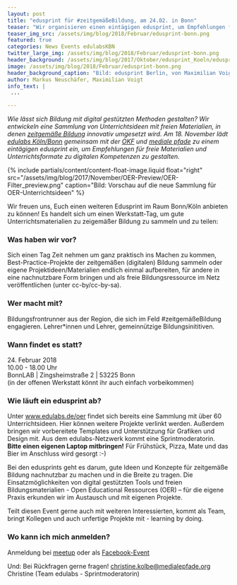 ```yaml
---
layout: post
title: "edusprint für #zeitgemäßeBildung, am 24.02. in Bonn"
teaser: "Wir organisieren einen eintägigen edusprint, um Empfehlungen für Materialien und Unterrichtsformate zu digitalen Kompetenzen zu entwickeln."
teaser_img_src: /assets/img/blog/2018/Februar/edusprint-bonn.png
featured: true
categories: News Events edulabsKBN
twitter_large_img: /assets/img/blog/2018/Februar/edusprint-bonn.png
header_background: /assets/img/blog/2017/Oktober/edusprint_Koeln/edusprint_atmo.jpg
image: /assets/img/blog/2018/Februar/edusprint-bonn.png
header_background_caption: "Bild: edusprint Berlin, von Maximilian Voigt. Lizenz: <a href='https://creativecommons.org/licenses/by/4.0/legalcode'>CC-BY 4.0</a>"
author: Markus Neuschäfer, Maximilian Voigt
info_text: |
 ...

---
```

*Wie lässt sich Bildung mit digital gestützten Methoden gestalten? Wir entwickeln eine Sammlung von Unterrichtsideen mit freien Materialien, in denen [zeitgemäße Bildung](https://edulabs.de/blog/Interview-mit-Dejan-Mihajlovic-zu-zeitgemae%C3%9Fer-Bildung) innovativ umgesetzt wird.
Am 18. November lädt [edulabs Köln/Bonn](https://edulabs.de/labs/edulabsk-bn) gemeinsam mit der [OKF](https://www.okfn.de) und [mediale pfade](http://www.medialepfade.org/) zu einem eintägigen edusprint ein, um Empfehlungen für freie Materialien und Unterrichtsformate zu digitalen Kompetenzen zu gestalten.*


<!-- include floated image -->
{% include partials/content/content-float-image.liquid float="right"
src="/assets/img/blog/2017/November/OER-Preview/OER-Filter_preview.png" caption="Bild: Vorschau auf die neue Sammlung für OER-Unterrichtsideen" %}

Wir freuen uns, Euch einen weiteren Edusprint im Raum Bonn/Köln anbieten zu können! Es handelt sich um einen Werkstatt-Tag, um gute Unterrichtsmaterialien zu zeigemäßer Bildung zu sammeln und zu teilen:

### Was haben wir vor?
Sich einen Tag Zeit nehmen um ganz praktisch ins Machen zu kommen, Best-Practice-Projekte der zeitgemäßen (digitalen) Bildung sammeln oder eigene Projektideen/Materialien endlich einmal aufbereiten, für andere in eine nachnutzbare Form bringen und als freie Bildungsressource im Netz veröffentlichen (unter cc-by/cc-by-sa).

### Wer macht mit?
Bildungsfrontrunner aus der Region, die sich im Feld #zeitgemäßeBildung engagieren. Lehrer*innen und Lehrer, gemeinnützige Bildungsinititiven.

### Wann findet es statt?
24.&nbsp;Februar 2018<br>
10.00 - 18.00 Uhr<br>
BonnLAB | Zingsheimstraße 2 | 53225 Bonn<br>
(in der offenen Werkstatt könnt ihr auch einfach vorbeikommen)

### Wie läuft ein edusprint ab?
Unter www.edulabs.de/oer findet sich bereits eine Sammlung mit über 60 Unterrichtsideen. Hier können weitere Projekte verlinkt werden. Außerdem bringen wir vorbereitete Templates und Unterstützung für Grafiken und Design mit. Aus dem edulabs-Netzwerk kommt eine Sprintmoderatorin. **Bitte einen eigenen Laptop mitbringen!** Für Frühstück, Pizza, Mate und das Bier im Anschluss wird gesorgt :-)

Bei den edusprints geht es darum, gute Ideen und Konzepte für zeitgemäße Bildung nachnutzbar zu machen und in die Breite zu tragen. Die Einsatzmöglichkeiten von digital gestützten Tools und freien Bildungsmaterialien - Open Educational Ressources (OER) – für die eigene Praxis erkunden wir im Austausch und mit eigenen Projekte.

Teilt diesen Event gerne auch mit weiteren Interessierten, kommt als Team, bringt Kollegen und auch unfertige Projekte mit - learning by doing.

### Wo kann ich mich anmelden?
Anmeldung bei [meetup](https://www.meetup.com/edulabsKB/events/247422736/) oder als [Facebook-Event](https://www.facebook.com/events/513069979089162/)


Und: Bei Rückfragen gerne fragen!
christine.kolbe@medialepfade.org
Christine (Team edulabs - Sprintmoderatorin)
